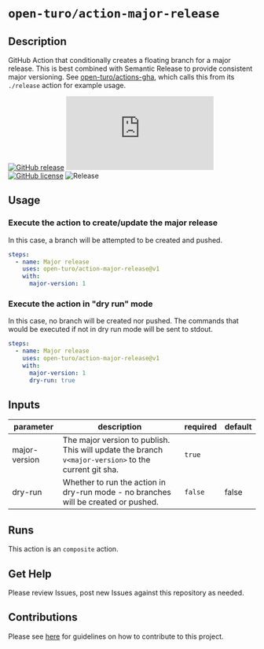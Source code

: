 # `open-turo/action-major-release`

## Description

GitHub Action that conditionally creates a floating branch for a major release. This is best combined with Semantic Release to provide consistent major versioning. See [open-turo/actions-gha](https://github.com/open-turo/actions-gha), which calls this from its `./release` action for example usage.

[![GitHub release](https://img.shields.io/github/release/Naereen/StrapDown.js.svg)](https://GitHub.com/Naereen/StrapDown.js/releases/)
[![GitHub latest commit](https://badgen.net/github/last-commit/Naereen/Strapdown.js)](https://GitHub.com/Naereen/StrapDown.js/commit/)
[![GitHub license](https://img.shields.io/github/license/Naereen/StrapDown.js.svg)](https://github.com/Naereen/StrapDown.js/blob/master/LICENSE)
![Release](https://github.com/open-turo/action-major-release/actions/workflows/release.yaml/badge.svg)

## Usage

### Execute the action to create/update the major release

In this case, a branch will be attempted to be created and pushed.

```yaml
steps:
  - name: Major release
    uses: open-turo/action-major-release@v1
    with:
      major-version: 1
```

### Execute the action in "dry run" mode

In this case, no branch will be created nor pushed. The commands that would be executed if not in dry run mode will be
sent to stdout.

```yaml
steps:
  - name: Major release
    uses: open-turo/action-major-release@v1
    with:
      major-version: 1
      dry-run: true
```

## Inputs

| parameter     | description                                                                                          | required | default |
| ------------- | ---------------------------------------------------------------------------------------------------- | -------- | ------- |
| major-version | The major version to publish. This will update the branch `v<major-version>` to the current git sha. | `true`   |         |
| dry-run       | Whether to run the action in dry-run mode - no branches will be created or pushed.                   | `false`  | false   |

## Runs

This action is an `composite` action.

## Get Help

Please review Issues, post new Issues against this repository as needed.

## Contributions

Please see [here](https://github.com/open-turo/contributions) for guidelines on how to contribute to this project.
